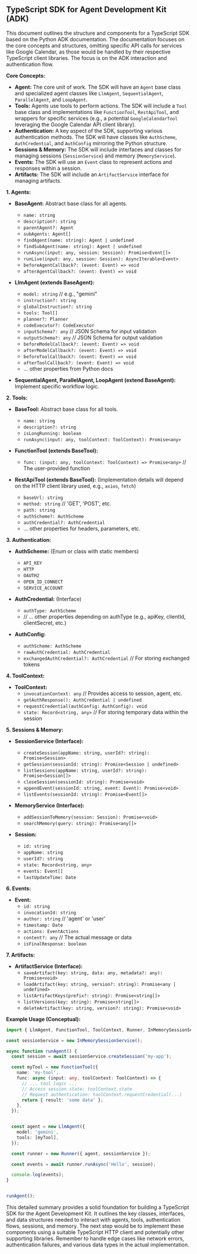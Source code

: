 ## TypeScript SDK for Agent Development Kit (ADK)

This document outlines the structure and components for a TypeScript SDK based on the Python ADK documentation.  The documentation focuses on the core concepts and structures, omitting specific API calls for services like Google Calendar, as those would be handled by their respective TypeScript client libraries. The focus is on the ADK interaction and authentication flow.

**Core Concepts:**

* **Agent:** The core unit of work.  The SDK will have an `Agent` base class and specialized agent classes like `LlmAgent`, `SequentialAgent`, `ParallelAgent`, and `LoopAgent`.
* **Tools:** Agents use tools to perform actions. The SDK will include a `Tool` base class and implementations like `FunctionTool`, `RestApiTool`, and wrappers for specific services (e.g., a potential `GoogleCalendarTool` leveraging the Google Calendar API client library).
* **Authentication:**  A key aspect of the SDK, supporting various authentication methods. The SDK will have classes like `AuthScheme`, `AuthCredential`, and `AuthConfig` mirroring the Python structure.
* **Sessions & Memory:**  The SDK will include interfaces and classes for managing sessions (`SessionService`) and memory (`MemoryService`).
* **Events:** The SDK will use an `Event` class to represent actions and responses within a session.
* **Artifacts:**  The SDK will include an `ArtifactService` interface for managing artifacts.


**1. Agents:**

* **BaseAgent:** Abstract base class for all agents.
    * `name: string`
    * `description?: string`
    * `parentAgent?: Agent`
    * `subAgents: Agent[]`
    * `findAgent(name: string): Agent | undefined`
    * `findSubAgent(name: string): Agent | undefined`
    * `runAsync(input: any, session: Session): Promise<Event[]>`
    * `runLive(input: any, session: Session): AsyncIterable<Event>`
    * `beforeAgentCallback?: (event: Event) => void`
    * `afterAgentCallback?: (event: Event) => void`

* **LlmAgent (extends BaseAgent):**
    * `model: string` // e.g., "gemini"
    * `instruction?: string`
    * `globalInstruction?: string`
    * `tools: Tool[]`
    * `planner?: Planner`
    * `codeExecutor?: CodeExecutor`
    * `inputSchema?: any` // JSON Schema for input validation
    * `outputSchema?: any` // JSON Schema for output validation
    * `beforeModelCallback?: (event: Event) => void`
    * `afterModelCallback?: (event: Event) => void`
    * `beforeToolCallback?: (event: Event) => void`
    * `afterToolCallback?: (event: Event) => void`
    * ... other properties from Python docs

* **SequentialAgent, ParallelAgent, LoopAgent (extend BaseAgent):** Implement specific workflow logic.


**2. Tools:**

* **BaseTool:** Abstract base class for all tools.
    * `name: string`
    * `description?: string`
    * `isLongRunning: boolean`
    * `runAsync(input: any, toolContext: ToolContext): Promise<any>`

* **FunctionTool (extends BaseTool):**
    * `func: (input: any, toolContext: ToolContext) => Promise<any>`  // The user-provided function

* **RestApiTool (extends BaseTool):**  (Implementation details will depend on the HTTP client library used, e.g., `axios`, `fetch`)
    * `baseUrl: string`
    * `method: string` // 'GET', 'POST', etc.
    * `path: string`
    * `authScheme?: AuthScheme`
    * `authCredential?: AuthCredential`
    * ... other properties for headers, parameters, etc.


**3. Authentication:**

* **AuthScheme:**  (Enum or class with static members)
    * `API_KEY`
    * `HTTP`
    * `OAUTH2`
    * `OPEN_ID_CONNECT`
    * `SERVICE_ACCOUNT`

* **AuthCredential:** (Interface)
    * `authType: AuthScheme`
    * // ... other properties depending on authType (e.g., apiKey, clientId, clientSecret, etc.)

* **AuthConfig:**
    * `authScheme: AuthScheme`
    * `rawAuthCredential: AuthCredential`
    * `exchangedAuthCredential?: AuthCredential` // For storing exchanged tokens


**4. ToolContext:**

* **ToolContext:**
    * `invocationContext: any` // Provides access to session, agent, etc.
    * `getAuthResponse(): AuthCredential | undefined`
    * `requestCredential(authConfig: AuthConfig): void`
    * `state: Record<string, any>` // For storing temporary data within the session


**5. Sessions & Memory:**

* **SessionService (Interface):**
    * `createSession(appName: string, userId?: string): Promise<Session>`
    * `getSession(sessionId: string): Promise<Session | undefined>`
    * `listSessions(appName: string, userId?: string): Promise<Session[]>`
    * `closeSession(sessionId: string): Promise<void>`
    * `appendEvent(sessionId: string, event: Event): Promise<void>`
    * `listEvents(sessionId: string): Promise<Event[]>`

* **MemoryService (Interface):**
    * `addSessionToMemory(session: Session): Promise<void>`
    * `searchMemory(query: string): Promise<any[]>`

* **Session:**
    * `id: string`
    * `appName: string`
    * `userId?: string`
    * `state: Record<string, any>`
    * `events: Event[]`
    * `lastUpdateTime: Date`


**6. Events:**

* **Event:**
    * `id: string`
    * `invocationId: string`
    * `author: string` // 'agent' or 'user'
    * `timestamp: Date`
    * `actions: EventActions`
    * `content?: any` // The actual message or data
    * `isFinalResponse: boolean`


**7. Artifacts:**

* **ArtifactService (Interface):**
    * `saveArtifact(key: string, data: any, metadata?: any): Promise<void>`
    * `loadArtifact(key: string, version?: string): Promise<any | undefined>`
    * `listArtifactKeys(prefix?: string): Promise<string[]>`
    * `listVersions(key: string): Promise<string[]>`
    * `deleteArtifact(key: string, version?: string): Promise<void>`





**Example Usage (Conceptual):**

```typescript
import { LlmAgent, FunctionTool, ToolContext, Runner, InMemorySessionService } from '@google/adk';

const sessionService = new InMemorySessionService();

async function runAgent() {
  const session = await sessionService.createSession('my-app');

  const myTool = new FunctionTool({
    name: 'my-tool',
    func: async (input: any, toolContext: ToolContext) => {
      // ... tool logic ...
      // Access session state: toolContext.state
      // Request authentication: toolContext.requestCredential(...)
      return { result: 'some data' };
    },
  });


  const agent = new LlmAgent({
    model: 'gemini',
    tools: [myTool],
  });

  const runner = new Runner({ agent, sessionService });

  const events = await runner.runAsync('Hello', session);

  console.log(events);
}


runAgent();

```


This detailed summary provides a solid foundation for building a TypeScript SDK for the Agent Development Kit.  It outlines the key classes, interfaces, and data structures needed to interact with agents, tools, authentication flows, sessions, and memory.  The next step would be to implement these components using a suitable TypeScript HTTP client and potentially other supporting libraries. Remember to handle edge cases like network errors, authentication failures, and various data types in the actual implementation.
